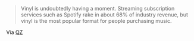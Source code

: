 
> Vinyl is undoubtedly having a moment. Streaming subscription services such as Spotify rake in about 68% of industry revenue, but vinyl is the most popular format for people purchasing music.

Via [QZ](https://qz.com/2111339/vinyl-outsold-cds-in-the-us-for-the-first-time-since-the-1980s?utm_source=email&utm_medium=daily-brief&utm_content=)